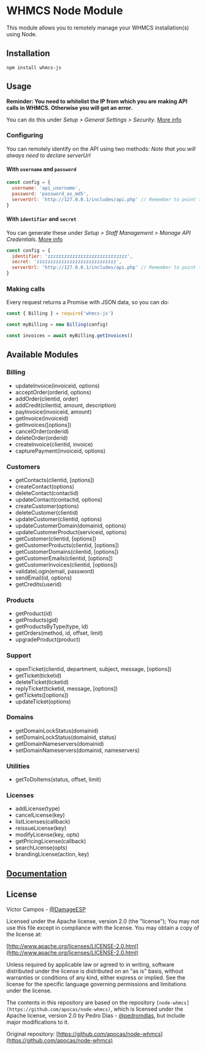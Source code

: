 # WHMCS Node Module

This module allows you to remotely manage your WHMCS installation(s) using Node.

## Installation

```shell
npm install whmcs-js
```

## Usage

**Reminder: You need to whitelist the IP from which you are making API calls in WHMCS. Otherwise you will get an error.**

You can do this under *Setup > General Settings > Security*. [More info](https://developers.whmcs.com/api/access-control/)

### Configuring

You can remotely identify on the API using two methods: *Note that you will always need to declare serverUrl*

#### With `username` and `password`

```javascript
const config = {
  username: 'api_username',
  password: 'password_as_md5',
  serverUrl: 'http://127.0.0.1/includes/api.php' // Remember to point to the api.php file
}
```

#### With `identifier` and `secret`

You can generate these under *Setup > Staff Management > Manage API Credentials*. [More info](https://docs.whmcs.com/API_Authentication_Credentials#Creating_Admin_API_Authentication_Credentials)

```javascript
const config = {
  identifier: 'zzzzzzzzzzzzzzzzzzzzzzzzzzzzz',
  secret: 'zzzzzzzzzzzzzzzzzzzzzzzzzzzzz',
  serverUrl: 'http://127.0.0.1/includes/api.php' // Remember to point to the api.php file
}
```

### Making calls

Every request returns a Promise with JSON data, so you can do:

```javascript
const { Billing } = require('whmcs-js')

const myBilling = new Billing(config)

const invoices = await myBilling.getInvoices()
```

## Available Modules

### Billing

- updateInvoice(invoiceid, options)
- acceptOrder(orderid, options)
- addOrder(clientid, order)
- addCredit(clientid, amount, description)
- payInvoice(invoiceid, amount)
- getInvoice(invoiceid)
- getInvoices([options])
- cancelOrder(orderid)
- deleteOrder(orderid)
- createInvoice(clientid, invoice)
- capturePayment(invoiceid, options)

### Customers

- getContacts(clientid, [options])
- createContact(options)
- deleteContact(contactid)
- updateContact(contactid, options)
- createCustomer(options)
- deleteCustomer(clientid)
- updateCustomer(clientid, options)
- updateCustomerDomain(domainid, options)
- updateCustomerProduct(serviceid, options)
- getCustomer(clientid, [options])
- getCustomerProducts(clientid, [options])
- getCustomerDomains(clientid, [options])
- getCustomerEmails(clientid, [options])
- getCustomerInvoices(clientid, [options])
- validateLogin(email, password)
- sendEmail(id, options)
- getCredits(userid)

### Products

- getProduct(id)
- getProducts(gid)
- getProductsByType(type, id)
- getOrders(method, id, offset, limit)
- upgradeProduct(product)

### Support

- openTicket(clientid, department, subject, message, [options])
- getTicket(ticketid)
- deleteTicket(ticketid)
- replyTicket(ticketid, message, [options])
- getTickets([options])
- updateTicket(options)

### Domains

- getDomainLockStatus(domainid)
- setDomainLockStatus(domainid, status)
- getDomainNameservers(domainid)
- setDomainNameservers(domainid, nameservers)

### Utilities

- getToDoItems(status, offset, limit)

### Licenses

- addLicense(type)
- cancelLicense(key)
- listLicenses(callback)
- reissueLicense(key)
- modifyLicense(key, opts)
- getPricingLicense(callback)
- searchLicense(opts)
- brandingLicense(action, key)

## [Documentation](https://damageesp.github.io/whmcs-js/)

## License

Víctor Campos - [@DamageESP](https://twitter.com/damageesp)

Licensed under the Apache license, version 2.0 (the "license"); You may not use this file except in compliance with the license. You may obtain a copy of the license at:

[http://www.apache.org/licenses/LICENSE-2.0.html](http://www.apache.org/licenses/LICENSE-2.0.html)

Unless required by applicable law or agreed to in writing, software distributed under the license is distributed on an "as is" basis, without warranties or conditions of any kind, either express or implied. See the license for the specific language governing permissions and limitations under the license.

The contents in this repository are based on the repository `[node-whmcs](https://github.com/apocas/node-whmcs)`, which is licensed under the Apache license, version 2.0 by Pedro Dias - [@pedromdias](https://twitter.com/pedromdias), but include major modifications to it.

Original repository: [https://github.com/apocas/node-whmcs](https://github.com/apocas/node-whmcs)
